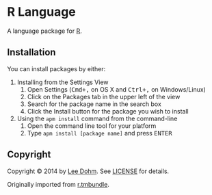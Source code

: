 # R Language

A language package for [R](http://www.r-project.org).

## Installation

You can install packages by either:

1. Installing from the Settings View
    1. Open Settings (<kbd>Cmd+,</kbd> on OS X and <kbd>Ctrl+,</kbd> on Windows/Linux)
    1. Click on the Packages tab in the upper left of the view
    1. Search for the package name in the search box
    1. Click the Install button for the package you wish to install
1. Using the `apm install` command from the command-line
    1. Open the command line tool for your platform
    1. Type `apm install [package name]` and press <kbd>ENTER</kbd>

## Copyright

Copyright &copy; 2014 by [Lee Dohm](https://www.lee-dohm.com). See [LICENSE](https://github.com/lee-dohm/language-r/blob/master/LICENSE.md) for details.

Originally imported from [r.tmbundle](https://github.com/textmate/r.tmbundle).
